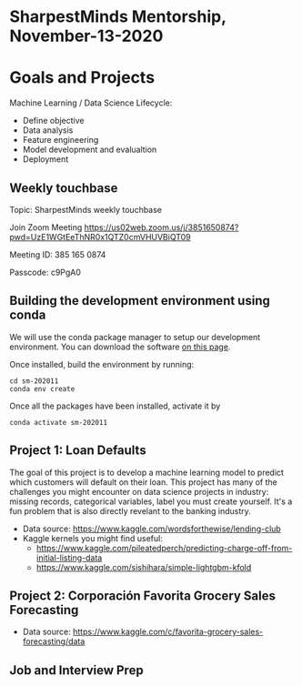 # SharpestMinds Mentorship, November-13-2020

# Goals and Projects

Machine Learning / Data Science Lifecycle:

- Define objective
- Data analysis
- Feature engineering
- Model development and evalualtion
- Deployment

## Weekly touchbase

Topic: SharpestMinds weekly touchbase

Join Zoom Meeting
https://us02web.zoom.us/j/3851650874?pwd=UzE1WGtEeThNR0x1QTZ0cmVHUVBiQT09

Meeting ID: 385 165 0874

Passcode: c9PgA0

## Building the development environment using conda

We will use the conda package manager to setup our development environment. You can download the software [on this page](https://docs.conda.io/en/latest/miniconda.html).

Once installed, build the environment by running:

```
cd sm-202011
conda env create
```

Once all the packages have been installed, activate it by

```
conda activate sm-202011
```

## Project 1: Loan Defaults

The goal of this project is to develop a machine learning model to predict which customers will default on their loan. This project has many of the challenges you might encounter on data science projects in industry: missing records, categorical variables, label you must create yourself. It's a fun problem that is also directly revelant to the banking industry.

* Data source: https://www.kaggle.com/wordsforthewise/lending-club
* Kaggle kernels you might find useful:
    * https://www.kaggle.com/pileatedperch/predicting-charge-off-from-initial-listing-data
    * https://www.kaggle.com/sishihara/simple-lightgbm-kfold

## Project 2: Corporación Favorita Grocery Sales Forecasting

* Data source: https://www.kaggle.com/c/favorita-grocery-sales-forecasting/data 


## Job and Interview Prep

